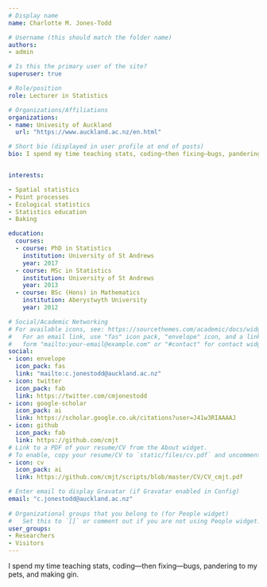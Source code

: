 ```yaml
---
# Display name
name: Charlotte M. Jones-Todd

# Username (this should match the folder name)
authors:
- admin

# Is this the primary user of the site?
superuser: true

# Role/position
role: Lecturer in Statistics

# Organizations/Affiliations
organizations:
- name: Univesity of Auckland
  url: "https://www.auckland.ac.nz/en.html"

# Short bio (displayed in user profile at end of posts)
bio: I spend my time teaching stats, coding—then fixing—bugs, pandering to my pets, and making gin.


interests:

- Spatial statistics
- Point processes
- Ecological statistics
- Statistics education
- Baking

education:
  courses:
  - course: PhD in Statistics
    institution: University of St Andrews
    year: 2017
  - course: MSc in Statistics
    institution: University of St Andrews
    year: 2013
  - course: BSc (Hons) in Mathematics
    institution: Aberystwyth University
    year: 2012

# Social/Academic Networking
# For available icons, see: https://sourcethemes.com/academic/docs/widgets/#icons
#   For an email link, use "fas" icon pack, "envelope" icon, and a link in the
#   form "mailto:your-email@example.com" or "#contact" for contact widget.
social:
- icon: envelope
  icon_pack: fas
  link: "mailto:c.jonestodd@auckland.ac.nz"
- icon: twitter
  icon_pack: fab
  link: https://twitter.com/cmjonestodd
- icon: google-scholar
  icon_pack: ai
  link: https://scholar.google.co.uk/citations?user=J41w3RIAAAAJ
- icon: github
  icon_pack: fab
  link: https://github.com/cmjt
# Link to a PDF of your resume/CV from the About widget.
# To enable, copy your resume/CV to `static/files/cv.pdf` and uncomment the lines below.  
- icon: cv
  icon_pack: ai
  link: https://github.com/cmjt/scripts/blob/master/CV/CV_cmjt.pdf

# Enter email to display Gravatar (if Gravatar enabled in Config)
email: "c.jonestodd@auckland.ac.nz"
  
# Organizational groups that you belong to (for People widget)
#   Set this to `[]` or comment out if you are not using People widget.  
user_groups:
- Researchers
- Visitors
---
```


I spend my time teaching stats, coding—then fixing—bugs, pandering to my pets, and making gin.